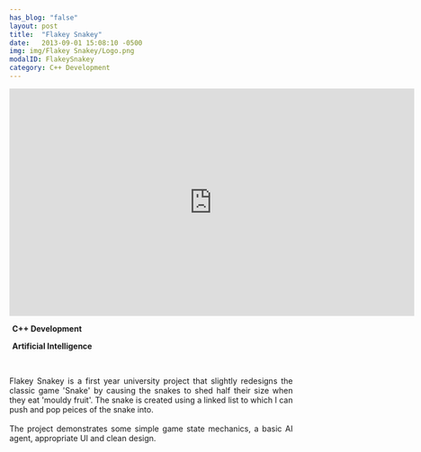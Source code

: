 ```yaml
---
has_blog: "false"
layout: post
title:  "Flakey Snakey"
date:   2013-09-01 15:08:10 -0500
img: img/Flakey Snakey/Logo.png
modalID: FlakeySnakey
category: C++ Development
---
```

<iframe width="720" height="405" src="https://www.youtube.com/embed/s25iv246MA0?rel=0" frameborder="0" allowfullscreen></iframe>

<div>
	<p style="margin-left:5px; text-align:Left; font-weight:bold;">C++ Development</p>
	<p style="margin-left:5px; text-align:Left; font-weight:bold;">Artificial Intelligence</p>
</div>

<br />
<p style="text-align:Justify">Flakey Snakey is a first year university project that slightly redesigns the classic game 'Snake' by causing the snakes to shed half their size when they eat 'mouldy fruit'. The snake is created using a linked list to which I can push and pop peices of the snake into. <br /><br />The project demonstrates some simple game state mechanics, a basic AI agent, appropriate UI and clean design. </p>